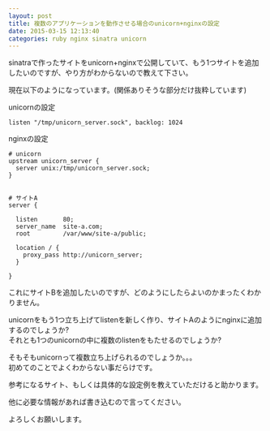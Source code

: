```yaml
---
layout: post
title: 複数のアプリケーションを動作させる場合のunicorn+nginxの設定
date: 2015-03-15 12:13:40
categories: ruby nginx sinatra unicorn
---
```

<p>sinatraで作ったサイトをunicorn+nginxで公開していて、もう1つサイトを追加したいのですが、やり方がわからないので教えて下さい。</p>

<p>現在以下のようになっています。(関係ありそうな部分だけ抜粋しています)</p>

<p>unicornの設定</p>

<pre><code>listen "/tmp/unicorn_server.sock", backlog: 1024
</code></pre>

<p>nginxの設定</p>

<pre><code># unicorn
upstream unicorn_server {
  server unix:/tmp/unicorn_server.sock;
}


# サイトA
server {

  listen       80;
  server_name  site-a.com;
  root         /var/www/site-a/public;

  location / {
    proxy_pass http://unicorn_server;
  }

}
</code></pre>

<p>これにサイトBを追加したいのですが、どのようにしたらよいのかまったくわかりません。</p>

<p>unicornをもう1つ立ち上げてlistenを新しく作り、サイトAのようにnginxに追加するのでしょうか?<br>
それとも1つのunicornの中に複数のlistenをもたせるのでしょうか?</p>

<p>そもそもunicornって複数立ち上げられるのでしょうか。。。<br>
初めてのことでよくわからない事だらけです。</p>

<p>参考になるサイト、もしくは具体的な設定例を教えていただけると助かります。</p>

<p>他に必要な情報があれば書き込むので言ってください。</p>

<p>よろしくお願いします。</p>
